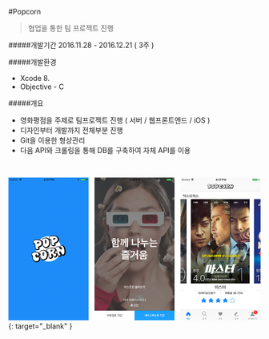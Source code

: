 #Popcorn

> 협업을 통한 팀 프로젝트 진행

#####개발기간
2016.11.28 - 2016.12.21 ( 3주 )

#####개발환경
- Xcode 8.
- Objective - C

#####개요
- 영화평점을 주제로 팀프로젝트 진행 ( 서버 / 웹프론트엔드 / iOS )
- 디자인부터 개발까지 전체부분 진행
-  Git을 이용한 형상관리
-  다음 API와 크롤링을 통해 DB를 구축하여 자체 API를 이용

<br/>

[<img src="https://github.com/We-Lab/popcorn-ios/blob/develop/popcorn.png">](https://vimeo.com/196867141){: target="_blank" }
